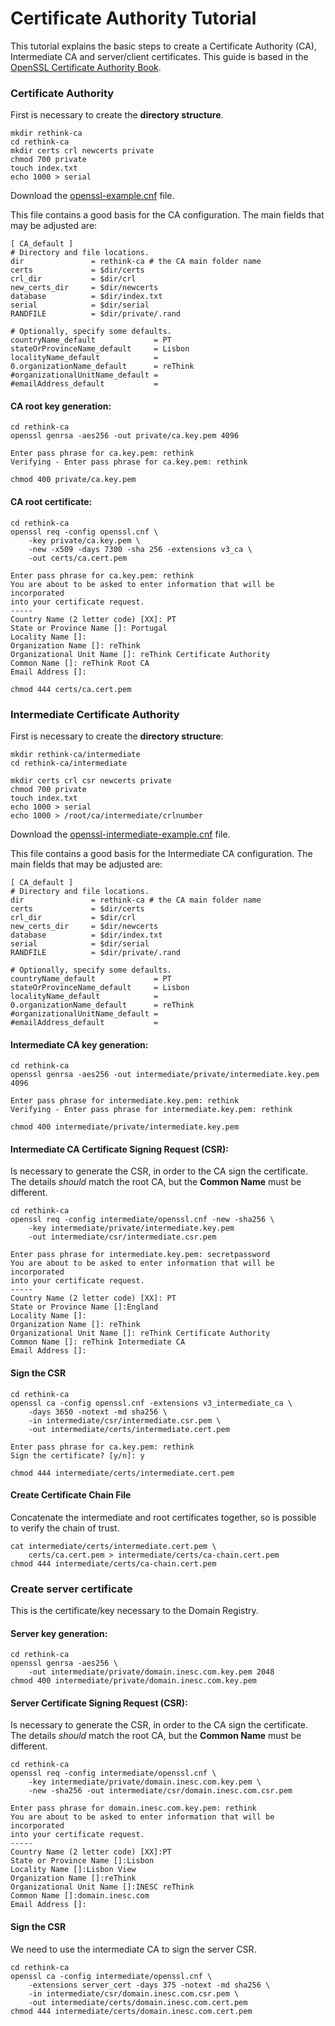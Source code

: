# Certificate Authority Tutorial

This tutorial explains the basic steps to create a Certificate Authority (CA), Intermediate CA and server/client certificates.
This guide is based in the [OpenSSL Certificate Authority Book](https://jamielinux.com/docs/openssl-certificate-authority/index.html).

### Certificate Authority

First is necessary to create the **directory structure**.

```
mkdir rethink-ca
cd rethink-ca
mkdir certs crl newcerts private
chmod 700 private
touch index.txt
echo 1000 > serial

```
Download the [openssl-example.cnf](https://github.com/reTHINK-project/dev-registry-domain/blob/master/docs/openssl-example.cnf) file.

This file contains a good basis for the CA configuration.
The main fields that may be adjusted are:

```
[ CA_default ]
# Directory and file locations.
dir               = rethink-ca # the CA main folder name
certs             = $dir/certs
crl_dir           = $dir/crl
new_certs_dir     = $dir/newcerts
database          = $dir/index.txt
serial            = $dir/serial
RANDFILE          = $dir/private/.rand
```

```
# Optionally, specify some defaults.
countryName_default             = PT
stateOrProvinceName_default     = Lisbon
localityName_default            =
0.organizationName_default      = reThink
#organizationalUnitName_default =
#emailAddress_default           =
```

#### CA root key generation:

```
cd rethink-ca
openssl genrsa -aes256 -out private/ca.key.pem 4096

Enter pass phrase for ca.key.pem: rethink
Verifying - Enter pass phrase for ca.key.pem: rethink

chmod 400 private/ca.key.pem
```

#### CA root certificate:

```
cd rethink-ca
openssl req -config openssl.cnf \
    -key private/ca.key.pem \
    -new -x509 -days 7300 -sha 256 -extensions v3_ca \
    -out certs/ca.cert.pem

Enter pass phrase for ca.key.pem: rethink
You are about to be asked to enter information that will be incorporated
into your certificate request.
-----
Country Name (2 letter code) [XX]: PT
State or Province Name []: Portugal
Locality Name []:
Organization Name []: reThink
Organizational Unit Name []: reThink Certificate Authority
Common Name []: reThink Root CA
Email Address []:

chmod 444 certs/ca.cert.pem
```

### Intermediate Certificate Authority

First is necessary to create the **directory structure**:

```
mkdir rethink-ca/intermediate
cd rethink-ca/intermediate

mkdir certs crl csr newcerts private
chmod 700 private
touch index.txt
echo 1000 > serial
echo 1000 > /root/ca/intermediate/crlnumber
```

Download the [openssl-intermediate-example.cnf](https://github.com/reTHINK-project/dev-registry-domain/blob/master/docs/openssl-intermediate-example.cnf) file.

This file contains a good basis for the Intermediate CA configuration.
The main fields that may be adjusted are:

```
[ CA_default ]
# Directory and file locations.
dir               = rethink-ca # the CA main folder name
certs             = $dir/certs
crl_dir           = $dir/crl
new_certs_dir     = $dir/newcerts
database          = $dir/index.txt
serial            = $dir/serial
RANDFILE          = $dir/private/.rand
```

```
# Optionally, specify some defaults.
countryName_default             = PT
stateOrProvinceName_default     = Lisbon
localityName_default            =
0.organizationName_default      = reThink
#organizationalUnitName_default =
#emailAddress_default           =
```

#### Intermediate CA key generation:

```
cd rethink-ca
openssl genrsa -aes256 -out intermediate/private/intermediate.key.pem 4096

Enter pass phrase for intermediate.key.pem: rethink
Verifying - Enter pass phrase for intermediate.key.pem: rethink

chmod 400 intermediate/private/intermediate.key.pem
```

#### Intermediate CA Certificate Signing Request (CSR):

Is necessary to generate the CSR, in order to the CA sign the certificate.
The details *should* match the root CA, but the **Common Name** must be different.

```
cd rethink-ca
openssl req -config intermediate/openssl.cnf -new -sha256 \
    -key intermediate/private/intermediate.key.pem
    -out intermediate/csr/intermediate.csr.pem

Enter pass phrase for intermediate.key.pem: secretpassword
You are about to be asked to enter information that will be incorporated
into your certificate request.
-----
Country Name (2 letter code) [XX]: PT
State or Province Name []:England
Locality Name []:
Organization Name []: reThink
Organizational Unit Name []: reThink Certificate Authority
Common Name []: reThink Intermediate CA
Email Address []:
```

#### Sign the CSR

```
cd rethink-ca
openssl ca -config openssl.cnf -extensions v3_intermediate_ca \
    -days 3650 -notext -md sha256 \
    -in intermediate/csr/intermediate.csr.pem \
    -out intermediate/certs/intermediate.cert.pem

Enter pass phrase for ca.key.pem: rethink
Sign the certificate? [y/n]: y

chmod 444 intermediate/certs/intermediate.cert.pem
```

#### Create Certificate Chain File

Concatenate the intermediate and root certificates together, so is possible to verify the chain of trust.

```
cat intermediate/certs/intermediate.cert.pem \
    certs/ca.cert.pem > intermediate/certs/ca-chain.cert.pem
chmod 444 intermediate/certs/ca-chain.cert.pem
```

### Create server certificate

This is the certificate/key necessary to the Domain Registry.

#### Server key generation:
```
cd rethink-ca
openssl genrsa -aes256 \
    -out intermediate/private/domain.inesc.com.key.pem 2048
chmod 400 intermediate/private/domain.inesc.com.key.pem
```
#### Server Certificate Signing Request (CSR):

Is necessary to generate the CSR, in order to the CA sign the certificate.
The details *should* match the root CA, but the **Common Name** must be different.

```
cd rethink-ca
openssl req -config intermediate/openssl.cnf \
    -key intermediate/private/domain.inesc.com.key.pem \
    -new -sha256 -out intermediate/csr/domain.inesc.com.csr.pem

Enter pass phrase for domain.inesc.com.key.pem: rethink
You are about to be asked to enter information that will be incorporated
into your certificate request.
-----
Country Name (2 letter code) [XX]:PT
State or Province Name []:Lisbon
Locality Name []:Lisbon View
Organization Name []:reThink
Organizational Unit Name []:INESC reThink
Common Name []:domain.inesc.com
Email Address []:

```

#### Sign the CSR

We need to use the intermediate CA to sign the server CSR.

```
cd rethink-ca
openssl ca -config intermediate/openssl.cnf \
    -extensions server_cert -days 375 -notext -md sha256 \
    -in intermediate/csr/domain.inesc.com.csr.pem \
    -out intermediate/certs/domain.inesc.com.cert.pem
chmod 444 intermediate/certs/domain.inesc.com.cert.pem
```
